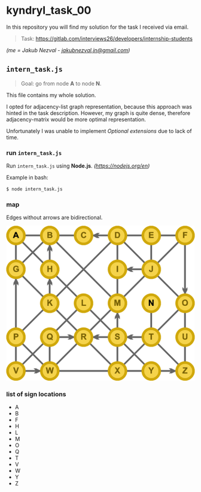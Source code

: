 # kyndryl_task_00

In this repository you will find my solution for the task I received via email.

> Task: https://gitlab.com/interviews26/developers/internship-students

*(me = Jakub Nezval - jakubnezval.jn@gmail.com)* 

## `intern_task.js`

> Goal: go from node **A** to node **N**.

This file contains my whole solution.

I opted for adjacency-list graph representation, because this approach was hinted in the task description.
However, my graph is quite dense, therefore adjacency-matrix would be more optimal representation.

Unfortunately I was unable to implement *Optional extensions* due to lack of time.

### run `intern_task.js`

Run `intern_task.js` using **Node.js**. *(https://nodejs.org/en)*

Example in bash:

```bash
$ node intern_task.js
```

### map

Edges without arrows are bidirectional.

![map](/img/kyndryl_map.png)

### list of sign locations

- A
- B
- F
- H
- L
- M
- O
- Q
- T
- V
- W
- Y
- Z
